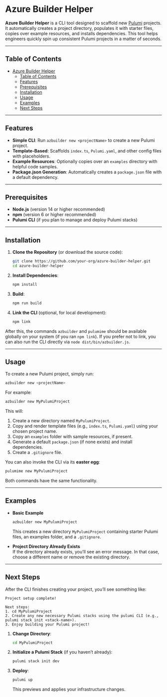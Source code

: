 # Azure Builder Helper

**Azure Builder Helper** is a CLI tool designed to scaffold new [Pulumi](https://www.pulumi.com/) projects. It automatically creates a project directory, populates it with starter files, copies over example resources, and installs dependencies. This tool helps engineers quickly spin up consistent Pulumi projects in a matter of seconds.

---

## Table of Contents

- [Azure Builder Helper](#azure-builder-helper)
  - [Table of Contents](#table-of-contents)
  - [Features](#features)
  - [Prerequisites](#prerequisites)
  - [Installation](#installation)
  - [Usage](#usage)
  - [Examples](#examples)
  - [Next Steps](#next-steps)

---

## Features

- **Simple CLI**: Run `azbuilder new <projectName>` to create a new Pulumi project.  
- **Template-Based**: Scaffolds `index.ts`, `Pulumi.yaml`, and other config files with placeholders.  
- **Example Resources**: Optionally copies over an `examples` directory with helpful code samples.  
- **Package.json Generation**: Automatically creates a `package.json` file with a default dependency.  

---

## Prerequisites

- **Node.js** (version 14 or higher recommended)  
- **npm** (version 6 or higher recommended)  
- **Pulumi CLI** (if you plan to manage and deploy Pulumi stacks)

---

## Installation

1. **Clone the Repository** (or download the source code):

   ```bash
   git clone https://github.com/your-org/azure-builder-helper.git
   cd azure-builder-helper
   ```

2. **Install Dependencies**:

   ```bash
   npm install
   ```

3. **Build**:

   ```bash
   npm run build
   ```

4. **Link the CLI** (optional, for local development):

   ```bash
   npm link
   ```

After this, the commands `azbuilder` and `pulumime` should be available globally on your system (if you ran `npm link`). If you prefer not to link, you can also run the CLI directly via `node dist/bin/azbuilder.js`.

---

## Usage

To create a new Pulumi project, simply run:

```bash
azbuilder new <projectName>
```

For example:

```bash
azbuilder new MyPulumiProject
```

This will:

1. Create a new directory named `MyPulumiProject`.  
2. Copy and render template files (e.g., `index.ts`, `Pulumi.yaml`) using your chosen project name.  
3. Copy an `examples` folder with sample resources, if present.  
4. Generate a default `package.json` (if none exists) and install dependencies.  
5. Create a `.gitignore` file.  

You can also invoke the CLI via its **easter egg**:

```bash
pulumime new MyPulumiProject
```

Both commands have the same functionality.

---

## Examples

- **Basic Example**  
  ```bash
  azbuilder new MyPulumiProject
  ```
  This creates a new directory `MyPulumiProject` containing starter Pulumi files, an examples folder, and a `.gitignore`.

- **Project Directory Already Exists**  
  If the directory already exists, you’ll see an error message. In that case, choose a different name or remove the existing directory.

---

## Next Steps

After the CLI finishes creating your project, you’ll see something like:

```
Project setup complete!

Next steps:
1. cd MyPulumiProject
2. Create any new necessary Pulumi stacks using the pulumi CLI (e.g., pulumi stack init <stack-name>).
3. Enjoy building your Pulumi project!
```

1. **Change Directory**:  
   ```bash
   cd MyPulumiProject
   ```

2. **Initialize a Pulumi Stack** (if you haven’t already):  
   ```bash
   pulumi stack init dev
   ```

3. **Deploy**:  
   ```bash
   pulumi up
   ```
   This previews and applies your infrastructure changes.
